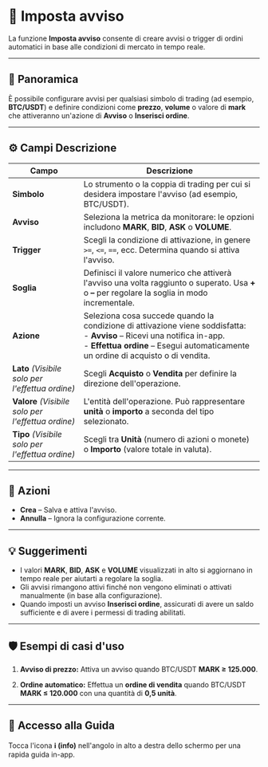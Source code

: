 # 🔔 Imposta avviso

La funzione **Imposta avviso** consente di creare avvisi o trigger di ordini automatici in base alle condizioni di mercato in tempo reale.

---

## 🧭 Panoramica

È possibile configurare avvisi per qualsiasi simbolo di trading (ad esempio, **BTC/USDT**) e definire condizioni come **prezzo**, **volume** o valore di **mark** che attiveranno un'azione di **Avviso** o **Inserisci ordine**.

---

## ⚙️ Campi Descrizione

| **Campo** | **Descrizione** |
|------------|-----------------|
| **Simbolo** | Lo strumento o la coppia di trading per cui si desidera impostare l'avviso (ad esempio, BTC/USDT). |
| **Avviso** | Seleziona la metrica da monitorare: le opzioni includono **MARK**, **BID**, **ASK** o **VOLUME**. |
| **Trigger** | Scegli la condizione di attivazione, in genere `>=`, `<=`, `==`, ecc. Determina quando si attiva l'avviso. |
| **Soglia** | Definisci il valore numerico che attiverà l'avviso una volta raggiunto o superato. Usa **+** o **–** per regolare la soglia in modo incrementale. |
| **Azione** | Seleziona cosa succede quando la condizione di attivazione viene soddisfatta:<br> - **Avviso** – Ricevi una notifica in-app.<br> - **Effettua ordine** – Esegui automaticamente un ordine di acquisto o di vendita. |
| **Lato** *(Visibile solo per l'effettua ordine)* | Scegli **Acquisto** o **Vendita** per definire la direzione dell'operazione. |
| **Valore** *(Visibile solo per l'effettua ordine)* | L'entità dell'operazione. Può rappresentare **unità** o **importo** a seconda del tipo selezionato. |
| **Tipo** *(Visibile solo per l'effettua ordine)* | Scegli tra **Unità** (numero di azioni o monete) o **Importo** (valore totale in valuta). |

---

## 🧩 Azioni

- **Crea** – Salva e attiva l'avviso.
- **Annulla** – Ignora la configurazione corrente.

---

## 💡 Suggerimenti

- I valori **MARK**, **BID**, **ASK** e **VOLUME** visualizzati in alto si aggiornano in tempo reale per aiutarti a regolare la soglia.
- Gli avvisi rimangono attivi finché non vengono eliminati o attivati manualmente (in base alla configurazione).
- Quando imposti un avviso **Inserisci ordine**, assicurati di avere un saldo sufficiente e di avere i permessi di trading abilitati.

---

## 🛡️ Esempi di casi d'uso

1. **Avviso di prezzo:**
Attiva un avviso quando BTC/USDT **MARK ≥ 125.000**.

2. **Ordine automatico:**
Effettua un **ordine di vendita** quando BTC/USDT **MARK ≤ 120.000** con una quantità di **0,5 unità**.

---

## 🧭 Accesso alla Guida

Tocca l'icona **ℹ️ (info)** nell'angolo in alto a destra dello schermo per una rapida guida in-app.
